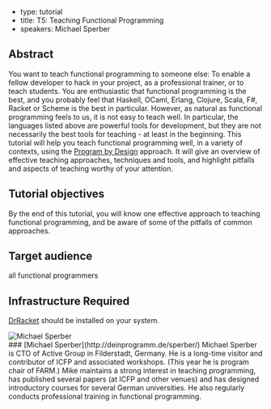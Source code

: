 - type: tutorial
- title: T5: Teaching Functional Programming
- speakers: Michael Sperber

## Abstract
You want to teach functional programming to someone else: To enable a fellow developer to hack in your project, as a professional trainer, or to teach students.  You are enthusiastic that functional programming is the best, and you probably feel that Haskell, OCaml, Erlang, Clojure, Scala, F#, Racket or Scheme is the best in particular.  However, as natural as functional programming feels to us, it is not easy to teach well. In particular, the languages listed above are powerful tools for development, but they are not necessarily the best tools for teaching - at least in the beginning. This tutorial will help you teach functional programming well, in a variety of contexts, using the [Program by Design](http://www.programbydesign.org/) approach.  It will give an overview of effective teaching approaches, techniques and tools, and highlight pitfalls and aspects of teaching worthy of your attention.

## Tutorial objectives
By the end of this tutorial, you will know one effective approach to teaching functional programming, and be aware of some of the pitfalls of common approaches.

## Target audience
all functional programmers

## Infrastructure Required
[DrRacket](http://racket-lang.org/) should be installed on your system.

<div class="author media" media:type="text/omd">

<div class="image">
<div class="avatar">
<img src="img/michael-sperber.jpg" alt="Michael Sperber"></img>
</div>
</div>

<div class="content" media:type="text/omd">
### [Michael Sperber](http://deinprogramm.de/sperber/)
Michael Sperber is CTO of Active Group in Filderstadt, Germany.  He is a long-time visitor and contributor of ICFP and associated workshops.  (This year he is program chair of FARM.)  Mike maintains a strong interest in teaching programming, has published several papers (at ICFP and other venues) and has designed introductory courses for several German universities.  He also regularly conducts professional training in functional programming.
</div>

</div>
